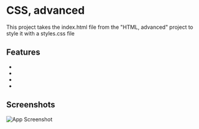 
# CSS, advanced

This project takes the index.html file from the "HTML, advanced" project to style it with a styles.css file

## Features

- 
- 
- 
- 


## Screenshots

![App Screenshot](https://via.placeholder.com/468x300?text=App+Screenshot+Here)

